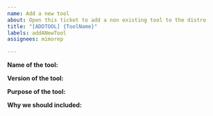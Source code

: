 ```yaml
---
name: Add a new tool
about: Open this ticket to add a non existing tool to the distro
title: "[ADDTOOL] {ToolName}"
labels: addANewTool
assignees: mimorep

---
```


**Name of the tool:**

**Version of the tool:**

**Purpose of the tool:**

**Why we should included:**
